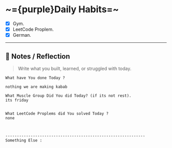 
# ~={purple}Daily Habits=~
- [x]  Gym.
- [x]  LeetCode Proplem.
- [x]  German.

---

## 🧠 Notes / Reflection

> Write what you built, learned, or struggled with today.

```
What have You done Today ?

nothing we are making kabab

What Muscle Group Did You did Today? (if its not rest).
its friday


What LeetCode Proplems did You solved Today ?
none



-------------------------------------------------------------
Something Else :


```



